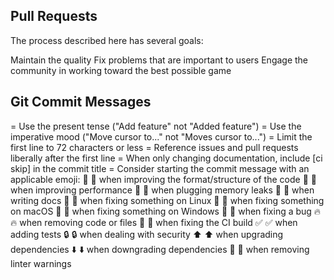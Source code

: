 ## Pull Requests
The process described here has several goals:

Maintain the quality
Fix problems that are important to users
Engage the community in working toward the best possible game

## Git Commit Messages
= Use the present tense ("Add feature" not "Added feature")
= Use the imperative mood ("Move cursor to..." not "Moves cursor to...")
= Limit the first line to 72 characters or less
= Reference issues and pull requests liberally after the first line
= When only changing documentation, include [ci skip] in the commit title
= Consider starting the commit message with an applicable emoji:
🎨 :art: when improving the format/structure of the code
🐎 :racehorse: when improving performance
🚱 :non-potable_water: when plugging memory leaks
📝 :memo: when writing docs
🐧 :penguin: when fixing something on Linux
🍎 :apple: when fixing something on macOS
🏁 :checkered_flag: when fixing something on Windows
🐛 :bug: when fixing a bug
🔥 :fire: when removing code or files
💚 :green_heart: when fixing the CI build
✅ :white_check_mark: when adding tests
🔒 :lock: when dealing with security
⬆️ :arrow_up: when upgrading dependencies
⬇️ :arrow_down: when downgrading dependencies
👕 :shirt: when removing linter warnings
